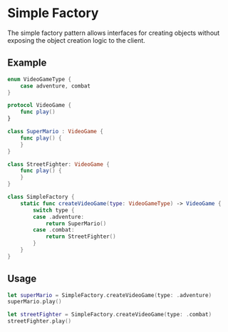 # Simple Factory

The simple factory pattern allows interfaces for creating objects without exposing the object creation logic to the client.

## Example

```swift
enum VideoGameType {
    case adventure, combat
}

protocol VideoGame {
    func play()
}

class SuperMario : VideoGame {
    func play() {
    }
}

class StreetFighter: VideoGame {
    func play() {
    }
}

class SimpleFactory {
    static func createVideoGame(type: VideoGameType) -> VideoGame {
        switch type {
        case .adventure:
            return SuperMario()
        case .combat:
            return StreetFighter()
        }
    }
}
```

## Usage

```swift
let superMario = SimpleFactory.createVideoGame(type: .adventure)
superMario.play()

let streetFighter = SimpleFactory.createVideoGame(type: .combat)
streetFighter.play()
```
